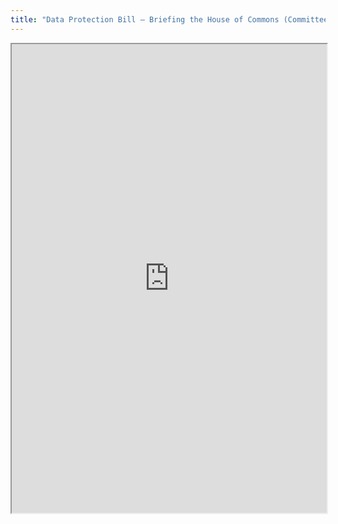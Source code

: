```yaml
---
title: "Data Protection Bill – Briefing the House of Commons (Committee Stage)"
---
```



<iframe height="750" width="100%" src="https://ewelton.github.io/ktest/wiki.html#Data%20Protection%20Bill%20%E2%80%93%20Briefing%20the%20House%20of%20Commons%20(Committee%20Stage)"></iframe>
